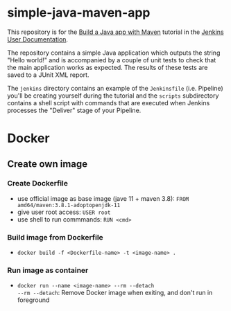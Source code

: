 # simple-java-maven-app

This repository is for the
[Build a Java app with Maven](https://jenkins.io/doc/tutorials/build-a-java-app-with-maven/)
tutorial in the [Jenkins User Documentation](https://jenkins.io/doc/).

The repository contains a simple Java application which outputs the string
"Hello world!" and is accompanied by a couple of unit tests to check that the
main application works as expected. The results of these tests are saved to a
JUnit XML report.

The `jenkins` directory contains an example of the `Jenkinsfile` (i.e. Pipeline)
you'll be creating yourself during the tutorial and the `scripts` subdirectory
contains a shell script with commands that are executed when Jenkins processes
the "Deliver" stage of your Pipeline.

# Docker
## Create own image
### Create Dockerfile
* use official image as base image (jave 11 + maven 3.8): `FROM amd64/maven:3.8.1-adoptopenjdk-11`
* give user root access: `USER root`
* use shell to run commmands: `RUN <cmd>`
### Build image from Dockerfile
* `docker build -f <Dockerfile-name> -t <image-name> .`
### Run image as container
* `docker run --name <image-name> --rm --detach`  
`--rm --detach`: Remove Docker image when exiting, and don't run in foreground

